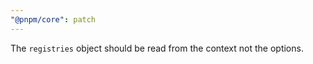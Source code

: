 ```yaml
---
"@pnpm/core": patch
---
```


The `registries` object should be read from the context not the options.
